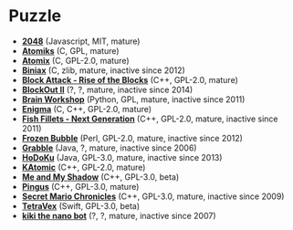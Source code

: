 [comment]: # (autogenerated content, do not edit)
# Puzzle

- **[2048](2048.md)** (Javascript, MIT, mature)
- **[Atomiks](atomiks.md)** (C, GPL, mature)
- **[Atomix](atomix.md)** (C, GPL-2.0, mature)
- **[Biniax](biniax.md)** (C, zlib, mature, inactive since 2012)
- **[Block Attack - Rise of the Blocks](blockattack.md)** (C++, GPL-2.0, mature)
- **[BlockOut II](blockout_ii.md)** (?, ?, mature, inactive since 2014)
- **[Brain Workshop](brain_workshop.md)** (Python, GPL, mature, inactive since 2011)
- **[Enigma](enigma.md)** (C, C++, GPL-2.0, mature)
- **[Fish Fillets - Next Generation](fish_fillets_ng.md)** (C++, GPL-2.0, mature, inactive since 2011)
- **[Frozen Bubble](frozen_bubble.md)** (Perl, GPL-2.0, mature, inactive since 2012)
- **[Grabble](grabble.md)** (Java, ?, mature, inactive since 2006)
- **[HoDoKu](hodoku.md)** (Java, GPL-3.0, mature, inactive since 2013)
- **[KAtomic](katomic.md)** (C++, GPL-2.0, mature)
- **[Me and My Shadow](me_and_my_shadow.md)** (C++, GPL-3.0, beta)
- **[Pingus](pingus.md)** (C++, GPL-3.0, mature)
- **[Secret Mario Chronicles](secret_mario_chronicles.md)** (C++, GPL-3.0, mature, inactive since 2009)
- **[TetraVex](tetravex.md)** (Swift, GPL-3.0, beta)
- **[kiki the nano bot](kiki_the_nano_bot.md)** (?, ?, mature, inactive since 2007)